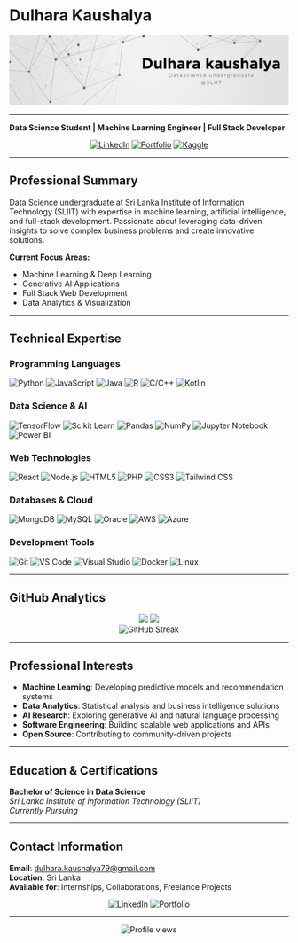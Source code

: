 # Dulhara Kaushalya

[![GitHubBanner](https://github.com/dulhara79/dulhara79/blob/main/images/GitHub-Banner_1.png)](https://dulharakaushalya.vercel.app/)

---

**Data Science Student | Machine Learning Engineer | Full Stack Developer**

<div align="center">
  
[![LinkedIn](https://img.shields.io/badge/LinkedIn-0077B5?style=flat&logo=linkedin&logoColor=white)](http://www.linkedin.com/in/dulhara-kaushalya)
[![Portfolio](https://img.shields.io/badge/Portfolio-000000?style=flat&logo=About.me&logoColor=white)](https://dulharakaushalya.vercel.app/)
[![Kaggle](https://img.shields.io/badge/Kaggle-20BEFF?style=flat&logo=kaggle&logoColor=white)](https://kaggle.com/dulharakaushalya)

</div>

---

## Professional Summary

Data Science undergraduate at Sri Lanka Institute of Information Technology (SLIIT) with expertise in machine learning, artificial intelligence, and full-stack development. Passionate about leveraging data-driven insights to solve complex business problems and create innovative solutions.

**Current Focus Areas:**
- Machine Learning & Deep Learning
- Generative AI Applications
- Full Stack Web Development
- Data Analytics & Visualization

---

## Technical Expertise

### Programming Languages
![Python](https://img.shields.io/badge/Python-3776AB?style=flat&logo=python&logoColor=white)
![JavaScript](https://img.shields.io/badge/JavaScript-F7DF1E?style=flat&logo=javascript&logoColor=black)
![Java](https://img.shields.io/badge/Java-ED8B00?style=flat&logo=openjdk&logoColor=white)
![R](https://img.shields.io/badge/R-276DC3?style=flat&logo=r&logoColor=white)
![C/C++](https://img.shields.io/badge/C%2FC%2B%2B-00599C?style=flat&logo=cplusplus&logoColor=white)
![Kotlin](https://img.shields.io/badge/Kotlin-A97BFF?style=flat&logo=kotlin&logoColor=white)

### Data Science & AI
![TensorFlow](https://img.shields.io/badge/TensorFlow-FF6F00?style=flat&logo=tensorflow&logoColor=white)
![Scikit Learn](https://img.shields.io/badge/scikit--learn-F7931E?style=flat&logo=scikit-learn&logoColor=white)
![Pandas](https://img.shields.io/badge/pandas-150458?style=flat&logo=pandas&logoColor=white)
![NumPy](https://img.shields.io/badge/numpy-013243?style=flat&logo=numpy&logoColor=white)
![Jupyter Notebook](https://img.shields.io/badge/Jupyter%20Notebook-F87823?style=flat&logo=jupyter&logoColor=white)
![Power BI](https://img.shields.io/badge/Power%20BI-EE6002?style=flat&logo=power-bi&logoColor=white)

### Web Technologies
![React](https://img.shields.io/badge/React-20232A?style=flat&logo=react&logoColor=61DAFB)
![Node.js](https://img.shields.io/badge/Node.js-43853D?style=flat&logo=node.js&logoColor=white)
![HTML5](https://img.shields.io/badge/HTML5-E34F26?style=flat&logo=html5&logoColor=white)
![PHP](https://img.shields.io/badge/PHP-777BB4?style=flat&logo=php&logoColor=white)
![CSS3](https://img.shields.io/badge/CSS3-1572B6?style=flat&logo=css3&logoColor=white)
![Tailwind CSS](https://img.shields.io/badge/Tailwind_CSS-38B2AC?style=flat&logo=tailwind-css&logoColor=white)

### Databases & Cloud
![MongoDB](https://img.shields.io/badge/MongoDB-4EA94B?style=flat&logo=mongodb&logoColor=white)
![MySQL](https://img.shields.io/badge/MySQL-4479A1?style=flat&logo=mysql&logoColor=white)
![Oracle](https://img.shields.io/badge/Oracle-F80000?style=flat&logo=oracle&logoColor=white)
![AWS](https://img.shields.io/badge/AWS-232F3E?style=flat&logo=amazon-aws&logoColor=white)
![Azure](https://img.shields.io/badge/Azure-0089D0?style=flat&logo=microsoft-azure&logoColor=white)

### Development Tools
![Git](https://img.shields.io/badge/Git-F05032?style=flat&logo=git&logoColor=white)
![VS Code](https://img.shields.io/badge/VS_Code-007ACC?style=flat&logo=visual-studio-code&logoColor=white)
![Visual Studio](https://img.shields.io/badge/Visual%20Studio-5C2D91?style=flat&logo=visualstudio&logoColor=white)
![Docker](https://img.shields.io/badge/Docker-2496ED?style=flat&logo=docker&logoColor=white)
![Linux](https://img.shields.io/badge/Linux-FCC624?style=flat&logo=linux&logoColor=black)

---

## GitHub Analytics

<div align="center">
  
<img height="160em" src="https://github-readme-stats.vercel.app/api?username=dulhara79&show_icons=true&theme=default&include_all_commits=true&count_private=true&hide_border=true"/>
<img height="160em" src="https://github-readme-stats.vercel.app/api/top-langs/?username=dulhara79&layout=compact&theme=default&hide_border=true"/>

</div>

<div align="center">
  <img src="https://github-readme-streak-stats.herokuapp.com/?user=dulhara79&theme=default&hide_border=true" alt="GitHub Streak"/>
</div>

---

## Professional Interests

- **Machine Learning**: Developing predictive models and recommendation systems
- **Data Analytics**: Statistical analysis and business intelligence solutions
- **AI Research**: Exploring generative AI and natural language processing
- **Software Engineering**: Building scalable web applications and APIs
- **Open Source**: Contributing to community-driven projects

---

## Education & Certifications

**Bachelor of Science in Data Science**  
*Sri Lanka Institute of Information Technology (SLIIT)*  
*Currently Pursuing*

---

## Contact Information

**Email**: dulhara.kaushalya79@gmail.com  
**Location**: Sri Lanka  
**Available for**: Internships, Collaborations, Freelance Projects

<div align="center">

[![LinkedIn](https://img.shields.io/badge/Connect_on_LinkedIn-0077B5?style=for-the-badge&logo=linkedin&logoColor=white)](http://www.linkedin.com/in/dulhara-kaushalya)
[![Portfolio](https://img.shields.io/badge/View_Portfolio-000000?style=for-the-badge&logo=About.me&logoColor=white)](https://dulharakaushalya.vercel.app/)

</div>

---

<div align="center">
  <img src="https://komarev.com/ghpvc/?username=dulhara79&label=Profile%20Views&color=0077B5&style=flat" alt="Profile views"/>
</div>
